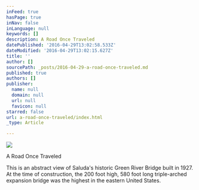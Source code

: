 ```yaml
---
inFeed: true
hasPage: true
inNav: false
inLanguage: null
keywords: []
description: A Road Once Traveled
datePublished: '2016-04-29T13:02:58.533Z'
dateModified: '2016-04-29T13:02:15.627Z'
title: ''
author: []
sourcePath: _posts/2016-04-29-a-road-once-traveled.md
published: true
authors: []
publisher:
  name: null
  domain: null
  url: null
  favicon: null
starred: false
url: a-road-once-traveled/index.html
_type: Article

---
```

![](https://the-grid-user-content.s3-us-west-2.amazonaws.com/c79f56b0-ee93-4554-9dc7-1c1965faf216.jpg)

A Road Once Traveled

This is an abstract view of Saluda's historic Green River Bridge built in 1927\. At the time of construction, the 200 foot high, 580 foot long triple-arched expansion bridge was the highest in the eastern United States.
